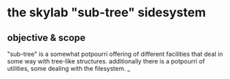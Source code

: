 # the skylab "sub-tree" sidesystem

## objective & scope

"sub-tree" is a somewhat potpourri offering of different facilities that
deal in some way with tree-like structures. additionally there is a
potpourri of utilities, some dealing with the filesystem.
_
